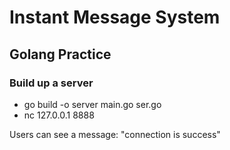 # Instant Message System
## Golang Practice

### Build up a server
- go build -o server main.go ser.go
- nc 127.0.0.1 8888

Users can see a message: "connection is success"
